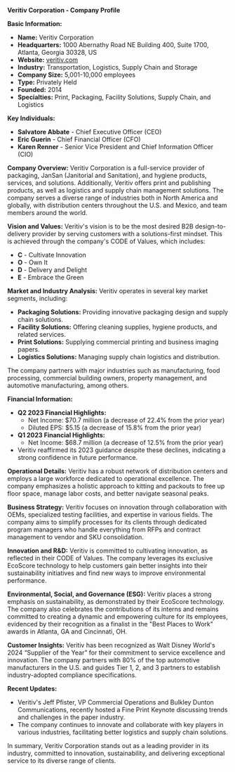 **Veritiv Corporation - Company Profile**

**Basic Information:**
- **Name:** Veritiv Corporation
- **Headquarters:** 1000 Abernathy Road NE Building 400, Suite 1700, Atlanta, Georgia 30328, US
- **Website:** [veritiv.com](http://veritiv.com)
- **Industry:** Transportation, Logistics, Supply Chain and Storage
- **Company Size:** 5,001-10,000 employees
- **Type:** Privately Held
- **Founded:** 2014
- **Specialties:** Print, Packaging, Facility Solutions, Supply Chain, and Logistics

**Key Individuals:**
- **Salvatore Abbate** - Chief Executive Officer (CEO)
- **Eric Guerin** - Chief Financial Officer (CFO)
- **Karen Renner** - Senior Vice President and Chief Information Officer (CIO)

**Company Overview:**
Veritiv Corporation is a full-service provider of packaging, JanSan (Janitorial and Sanitation), and hygiene products, services, and solutions. Additionally, Veritiv offers print and publishing products, as well as logistics and supply chain management solutions. The company serves a diverse range of industries both in North America and globally, with distribution centers throughout the U.S. and Mexico, and team members around the world.

**Vision and Values:**
Veritiv's vision is to be the most desired B2B design-to-delivery provider by serving customers with a solutions-first mindset. This is achieved through the company's CODE of Values, which includes:
- **C** - Cultivate Innovation
- **O** - Own It
- **D** - Delivery and Delight
- **E** - Embrace the Green

**Market and Industry Analysis:**
Veritiv operates in several key market segments, including:
- **Packaging Solutions:** Providing innovative packaging design and supply chain solutions.
- **Facility Solutions:** Offering cleaning supplies, hygiene products, and related services.
- **Print Solutions:** Supplying commercial printing and business imaging papers.
- **Logistics Solutions:** Managing supply chain logistics and distribution.

The company partners with major industries such as manufacturing, food processing, commercial building owners, property management, and automotive manufacturing, among others. 

**Financial Information:**
- **Q2 2023 Financial Highlights:**
  - Net Income: $70.7 million (a decrease of 22.4% from the prior year)
  - Diluted EPS: $5.15 (a decrease of 15.8% from the prior year)
- **Q1 2023 Financial Highlights:**
  - Net Income: $68.7 million (a decrease of 12.5% from the prior year)
- Veritiv reaffirmed its 2023 guidance despite these declines, indicating a strong confidence in future performance.

**Operational Details:**
Veritiv has a robust network of distribution centers and employs a large workforce dedicated to operational excellence. The company emphasizes a holistic approach to kitting and packouts to free up floor space, manage labor costs, and better navigate seasonal peaks.

**Business Strategy:**
Veritiv focuses on innovation through collaboration with OEMs, specialized testing facilities, and expertise in various fields. The company aims to simplify processes for its clients through dedicated program managers who handle everything from RFPs and contract management to vendor and SKU consolidation.

**Innovation and R&D:**
Veritiv is committed to cultivating innovation, as reflected in their CODE of Values. The company leverages its exclusive EcoScore technology to help customers gain better insights into their sustainability initiatives and find new ways to improve environmental performance.

**Environmental, Social, and Governance (ESG):**
Veritiv places a strong emphasis on sustainability, as demonstrated by their EcoScore technology. The company also celebrates the contributions of its interns and remains committed to creating a dynamic and empowering culture for its employees, evidenced by their recognition as a finalist in the "Best Places to Work" awards in Atlanta, GA and Cincinnati, OH.

**Customer Insights:**
Veritiv has been recognized as Walt Disney World's 2024 “Supplier of the Year” for their commitment to service excellence and innovation. The company partners with 80% of the top automotive manufacturers in the U.S. and guides Tier 1, 2, and 3 partners to establish industry-adopted compliance specifications.

**Recent Updates:**
- Veritiv's Jeff Pfister, VP Commercial Operations and Bulkley Dunton Communications, recently hosted a Fine Print Keynote discussing trends and challenges in the paper industry.
- The company continues to innovate and collaborate with key players in various industries, facilitating better logistics and supply chain solutions.

In summary, Veritiv Corporation stands out as a leading provider in its industry, committed to innovation, sustainability, and delivering exceptional service to its diverse range of clients.